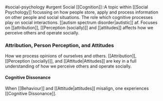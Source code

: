 #social-psychology #urgent
Social [[Cognition]]::A topic within [[Social Psychology]] focussing on how people store, apply and process information on other people and social situations. The role which cognitive processes play on social interactions. [[autism spectrum disorder|autistic]] af. Focuses on [[attribution]], [[Perception (socially)]] and [[attitudes]] affects how we perceive others and operate socially.
<!--SR:!2023-11-12,4,210-->
### Attribution, Person Perception, and Attitudes
How we process opinions of ourselves and others. [[Attribution]], [[Perception (socially)]], and [[Attitude|Attitudes]] are key in a full understanding of how we perceive others and operate socially.
#### Cognitive Dissonance
When [[Behaviour]] and [[Attitude|attitudes]] misalign, one experiences [[Cognitive Dissonance]]. 
